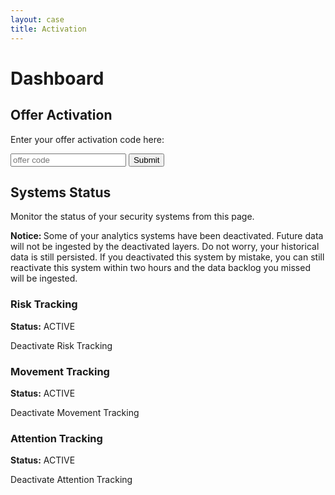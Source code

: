 ```yaml
---
layout: case
title: Activation
---
```

<div class="content" data-view="activate">
    <h1 class="uppercase">Dashboard</h1>
    <h2>Offer Activation</h2>
    <p>Enter your offer activation code here:</p>
    <div class="form">
        <input type="text" placeholder="offer code" />
        <button>Submit</button>
    </div>
    <p class="message"></p>
    <h2>Systems Status</h2>
    <p>Monitor the status of your security systems from this page.</p>
    <p id="systems-message" class="message"></p>
    <p id="deactivated-message" class="message success hidden"><strong>Notice: </strong>Some of your analytics systems have been deactivated. Future data will not be ingested by the deactivated layers. Do not worry, your historical data is still persisted. If you deactivated this system by mistake, you can still reactivate this system within two hours and the data backlog you missed will be ingested.</p>
    <h3>Risk Tracking</h3>
    <div data-system="risk">
        <p class="message success"><strong>Status:</strong> <span class="status">ACTIVE</span></p>
        <span class="button"><i class="fa fa-shopping-cart"></i> <span class="verb">Deactivate</span> Risk Tracking</span>
    </div>
    <h3>Movement Tracking</h3>
    <div data-system="movement">
        <p class="message success"><strong>Status:</strong> <span class="status">ACTIVE</span></p>
        <span class="button"><i class="fa fa-male"></i> <span class="verb">Deactivate</span> Movement Tracking</span>
    </div>
    <h3>Attention Tracking</h3>
    <div data-system="attention">
        <p class="message success"><strong>Status:</strong> <span class="status">ACTIVE</span></p>
        <span class="button"><i class="fa fa-eye"></i> <span class="verb">Deactivate</span> Attention Tracking</span>
    </div>
</div>